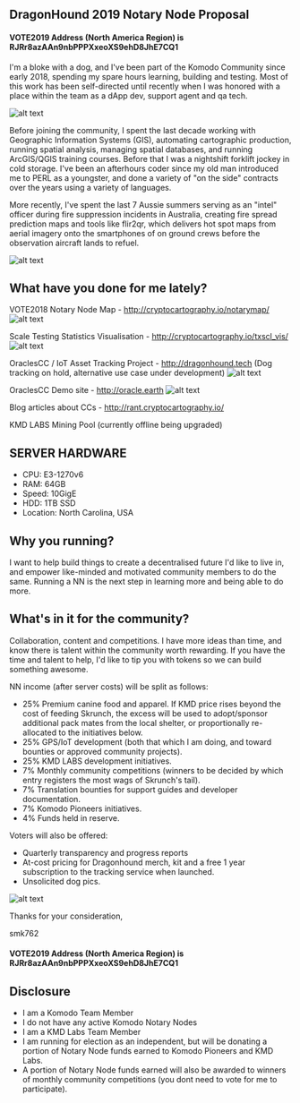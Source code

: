 ## DragonHound 2019 Notary Node Proposal ##

#### VOTE2019 Address (North America Region) is RJRr8azAAn9nbPPPXxeoXS9ehD8JhE7CQ1 ####

I'm a bloke with a dog, and I've been part of the Komodo Community since early 2018, spending my spare hours learning, building and testing. Most of this work has been self-directed until recently when I was honored with a place within the team as a dApp dev, support agent and qa tech.

![alt text](https://i.imgur.com/McTA1MS.png "Doctor Skrunch reporting for duty")

Before joining the community, I spent the last decade working with Geographic Information Systems (GIS), automating cartographic production,  running spatial analysis, managing spatial databases, and running ArcGIS/QGIS training courses. Before that I was a nightshift forklift jockey in cold storage.
I've been an afterhours coder since my old man introduced me to PERL as a youngster, and done a variety of "on the side" contracts over the years using a variety of languages. 

More recently, I've spent the last 7 Aussie summers serving as an "intel" officer during fire suppression incidents in Australia, creating fire spread prediction maps and tools like flir2qr, which delivers hot spot maps from aerial imagery onto the smartphones of on ground crews before the observation aircraft lands to refuel. 


![alt text](https://camo.githubusercontent.com/6c1023ec97f44cfc25b3a80611bcde5d9d57fb03/68747470733a2f2f692e696d6775722e636f6d2f304b655367334d2e6a7067 "flir2qr")

## What have you done for me lately? ## 

VOTE2018 Notary Node Map - http://cryptocartography.io/notarymap/
![alt text](https://i.imgur.com/9bPMc2K.png "VOTE2018 Map")

Scale Testing Statistics Visualisation - http://cryptocartography.io/txscl_vis/
![alt text](https://i.imgur.com/Dq5M9RA.png "Scale test visualsation")

OraclesCC / IoT Asset Tracking Project - http://dragonhound.tech (Dog tracking on hold, alternative use case under development)
![alt text](https://i.imgur.com/H73cwKl.jpg "DragonHound Tracking")

OraclesCC Demo site - 	http://oracle.earth
![alt text](https://i.imgur.com/pk3g7oB.png "DragonHound Tracking")

Blog articles about CCs - http://rant.cryptocartography.io/

KMD LABS Mining Pool (currently offline being upgraded)

## SERVER HARDWARE ##
- CPU: E3-1270v6 
- RAM: 64GB
- Speed: 10GigE
- HDD: 1TB SSD
- Location: North Carolina, USA

## Why you running? ##
I want to help build things to create a decentralised future I'd like to live in, and empower like-minded and motivated community members to do the same.
Running a NN is the next step in learning more and being able to do more. 

## What's in it for the community? ##
Collaboration, content and competitions. I have more ideas than time, and know there is talent within the community worth rewarding. If you have the time and talent to help, I'd like to tip you with tokens so we can build something awesome.

NN income (after server costs) will be split as follows:
- 25% Premium canine food and apparel. If KMD price rises beyond the cost of feeding Skrunch, the excess will be used to adopt/sponsor additional pack mates from the local shelter, or proportionally re-allocated to the initiatives below.
- 25% GPS/IoT development (both that which I am doing, and toward bounties or approved community projects).
- 25% KMD LABS development initiatives.
- 7% Monthly community competitions (winners to be decided by which entry registers the most wags of Skrunch's tail).
- 7% Translation bounties for support guides and developer documentation.
- 7% Komodo Pioneers initiatives.
- 4% Funds held in reserve.

Voters will also be offered:
- Quarterly transparency and progress reports
- At-cost pricing for Dragonhound merch, kit and a free 1 year subscription to the tracking service when launched.
- Unsolicited dog pics.

![alt text](https://i.imgur.com/ohe0y9q.png "Will you let me in?")

Thanks for your consideration,

smk762

#### VOTE2019 Address (North America Region) is RJRr8azAAn9nbPPPXxeoXS9ehD8JhE7CQ1 ####

## Disclosure ##
- I am a Komodo Team Member
- I do not have any active Komodo Notary Nodes
- I am a KMD Labs Team Member
- I am running for election as an independent, but will be donating a portion of Notary Node funds earned to Komodo Pioneers and KMD Labs.
- A portion of Notary Node funds earned will also be awarded to winners of monthly community competitions (you dont need to vote for me to participate).
